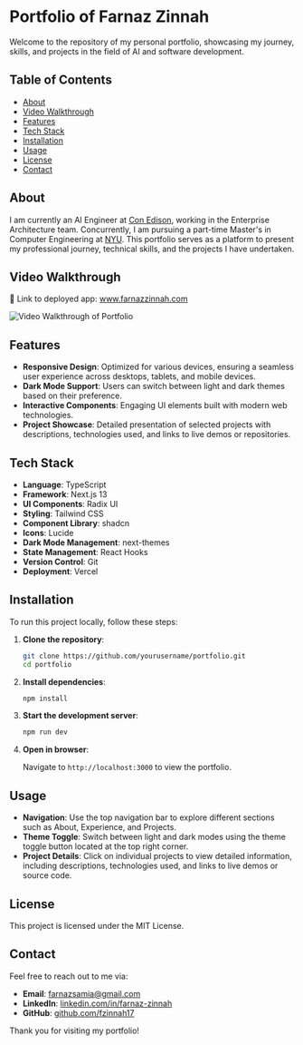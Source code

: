 # Portfolio of Farnaz Zinnah

Welcome to the repository of my personal portfolio, showcasing my journey, skills, and projects in the field of AI and software development.

## Table of Contents

- [About](#about)
- [Video Walkthrough](#video-walkthrough)
- [Features](#features)
- [Tech Stack](#tech-stack)
- [Installation](#installation)
- [Usage](#usage)
- [License](#license)
- [Contact](#contact)

## About

I am currently an AI Engineer at [Con Edison](https://www.coned.com/en), working in the Enterprise Architecture team. Concurrently, I am pursuing a part-time Master's in Computer Engineering at [NYU](https://engineering.nyu.edu/). This portfolio serves as a platform to present my professional journey, technical skills, and the projects I have undertaken.

## Video Walkthrough

🔗 Link to deployed app: www.farnazzinnah.com

<img src= 'https://github.com/fzinnah17/nextjs-portfolio-2025/blob/main/public/my-2025-portfolio-GIF.gif' title='Video Walkthrough of Portfolio'>

## Features

- **Responsive Design**: Optimized for various devices, ensuring a seamless user experience across desktops, tablets, and mobile devices.
- **Dark Mode Support**: Users can switch between light and dark themes based on their preference.
- **Interactive Components**: Engaging UI elements built with modern web technologies.
- **Project Showcase**: Detailed presentation of selected projects with descriptions, technologies used, and links to live demos or repositories.

## Tech Stack

- **Language**: TypeScript
- **Framework**: Next.js 13
- **UI Components**: Radix UI
- **Styling**: Tailwind CSS
- **Component Library**: shadcn
- **Icons**: Lucide
- **Dark Mode Management**: next-themes
- **State Management**: React Hooks
- **Version Control**: Git
- **Deployment**: Vercel

## Installation

To run this project locally, follow these steps:

1. **Clone the repository**:

   ```bash
   git clone https://github.com/yourusername/portfolio.git
   cd portfolio
   ```

2. **Install dependencies**:

   ```bash
   npm install
   ```

3. **Start the development server**:

   ```bash
   npm run dev
   ```

4. **Open in browser**:

   Navigate to `http://localhost:3000` to view the portfolio.

## Usage

- **Navigation**: Use the top navigation bar to explore different sections such as About, Experience, and Projects.
- **Theme Toggle**: Switch between light and dark modes using the theme toggle button located at the top right corner.
- **Project Details**: Click on individual projects to view detailed information, including descriptions, technologies used, and links to live demos or source code.

## License

This project is licensed under the MIT License.

## Contact

Feel free to reach out to me via:

- **Email**: farnazsamia@gmail.com
- **LinkedIn**: [linkedin.com/in/farnaz-zinnah](https://www.linkedin.com/in/farnaz-zinnah)
- **GitHub**: [github.com/fzinnah17](https://github.com/fzinnah17)

Thank you for visiting my portfolio! 
